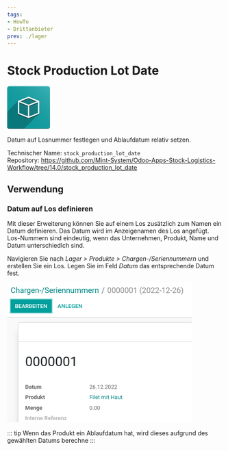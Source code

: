 ```yaml
---
tags:
- HowTo
- Drittanbieter
prev: ./lager
---
```

# Stock Production Lot Date
![icon_oms_box](assets/icon_oms_box.png)

Datum auf Losnummer festlegen und Ablaufdatum relativ setzen.

Technischer Name: `stock_production_lot_date`\
Repository: <https://github.com/Mint-System/Odoo-Apps-Stock-Logistics-Workflow/tree/14.0/stock_production_lot_date>

## Verwendung

### Datum auf Los definieren

Mit dieser Erweiterung können Sie auf einem Los zusätzlich zum Namen ein Datum definieren. Das Datum wird im Anzeigenamen des Los angefügt. Los-Nummern sind eindeutig, wenn das Unternehmen, Produkt, Name und Datum unterschiedlch sind.

Navigieren Sie nach *Lager > Produkte > Chargen-/Seriennummern* und erstellen Sie ein Los. Legen Sie im Feld *Datum* das entsprechende Datum fest.

![](assets/Stock%20Production%20Lot%20Date.png)

::: tip
Wenn das Produkt ein Ablaufdatum hat, wird dieses aufgrund des gewählten Datums berechne
:::